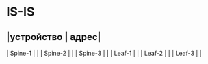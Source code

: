 # IS-IS

|устройство | адрес|
-------------------
| Spine-1   | |
| Spine-2   | |
| Spine-3   | |
| Leaf-1    | |
| Leaf-2    | |
| Leaf-3    | |
